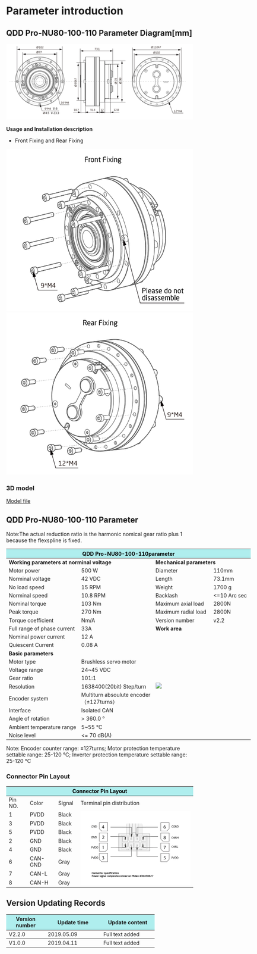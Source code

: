 # Parameter introduction
## QDD Pro-NU80-100-110 Parameter Diagram[mm]
![QDD Pro-NU80-100-110]( ../img/Qddpro_NU80-x-110_v2_2sanshitu.png )

**Usage and Installation description**

*   Front Fixing and Rear Fixing

![Qddpro_NU80_v2_2zhengmian.png](../img/Qddpro_NU80_v2_2zhengmian.png "fig:Qddpro_NU80_v2_2zhengmian.png") ![Qddpro_NU80_v2_2fanmian.png](../img/Qddpro_NU80_v2_2fanmian.png "fig:Qddpro_NU80_v2_2fanmian.png")
### 3D model
[Model file]( ../img/QDD_Pro-NU80-x-110_v2_2.step.zip )

## QDD Pro-NU80-100-110 Parameter

Note:The actual reduction ratio is the harmonic nomical gear ratio plus 1 because the flexspline is fixed.

<table style="width:850px"><thead><tr><th colspan="4" style="background: PaleTurquoise; color: black;">QDD Pro-NU80-100-110parameter</th></tr></thead><tbody><tr><td colspan="2" width=60%><b>Working parameters at norminal voltage</b></td><td colspan="2" width=40%><b>Mechanical parameters</b></td></tr><tr><td>Motor power</td><td>500 W</td><td>Diameter</td><td>110mm</td></tr><tr><td>Norminal voltage</td><td>42 VDC</td><td>Length</td><td>73.1mm</td></tr><tr><td>No load speed</td><td>15 RPM</td><td>Weight</td><td>1700 g</td></tr><tr><td>Norminal speed</td><td>10.8 RPM</td><td>Backlash</td><td><=10 Arc sec</td></tr><tr><td>Nominal torque</td><td>103 Nm</td><td>Maximum axial load</td><td>2800N</td></tr><tr><td>Peak torque</td><td>270 Nm</td><td>Maximum radial load</td><td>2800N</td></tr><tr><td>Torque coefficient</td><td> Nm/A</td><td>Version number</td><td>v2.2</td></tr><tr><td>Full range of phase current</td><td>33A</td><td colspan="2"><b>Work area</b></td></tr><tr><td>Nominal power current</td><td>12 A</td><td colspan="2" rowspan="15"><img src="../img/QddPro-NU80-100_v2_2quxian.png" style="width:300px"></td></tr><tr><td>Quiescent Current</td><td>0.08 A</td></tr><tr><td colspan="2"><b>Basic parameters</b></td></tr><tr><td>Motor type</td><td>Brushless servo motor</td></tr><tr><td>Voltage range</td><td>24~45 VDC</td></tr><tr><td>Gear ratio</td><td>101:1</td></tr><tr><td>Resolution</td><td>1638400(20bit) Step/turn</td></tr><tr><td>Encoder system</td><td>Multiturn absoulute encoder</br>（±127turns）</td></tr><tr><td>Interface</td><td>Isolated CAN</td></tr><tr><td>Angle of rotation</td><td>> 360.0 °</td></tr><tr><td>Ambient temperature range</td><td>5~55 °C</td></tr><tr><td>Noise level</td><td><= 70 dB(A)</td></tr></tbody></table>

 Note: Encoder counter range: ±127turns; Motor protection temperature settable range: 25-120 °C; Inverter protection temperature settable range: 25-120 °C

### Connector Pin Layout
<table class="tableizer-table">
<thead><tr class="tableizer-firstrow"><th colspan="4" style="background: PaleTurquoise; color: black;width:800px">Connector Pin Layout</th></tr></thead><tbody><tr><td>Pin NO.</td><td>Color</td><td>Signal</td><td>Terminal pin distribution</td></tr><tr><td>1</td><td>PVDD</td><td>Black</td><td rowspan="9"><img src="../img/配线2-2.png" style="width:450px"></td></tr><tr><td>3</td><td>PVDD</td><td>Black</td></tr><tr><td>5</td><td>PVDD</td><td>Black</td></tr><tr><td>2</td><td>GND</td><td>Black</td></tr><tr><td>4</td><td>GND</td><td>Black</td></tr><tr><td>6</td><td>CAN-GND</td><td>Gray</td></tr><tr><td>7</td><td>CAN-L</td><td>Gray</td></tr><tr><td>8</td><td>CAN-H</td><td>Gray</td></tr></tbody></table>

## Version Updating Records


<table style="width:400px"><thead><tr style="background:PaleTurquoise"><th style="width:100px">Version number</th><th style="width:150px">Update time</th><th style="width:150px">Update content</th></tr></thead><tbody><tr><td>V2.2.0</td><td>2019.05.09</td><td>Full text added</th></tr></thead><tbody><tr><td>V1.0.0</td><td>2019.04.11</td><td>Full text added</td></tbody></table>
